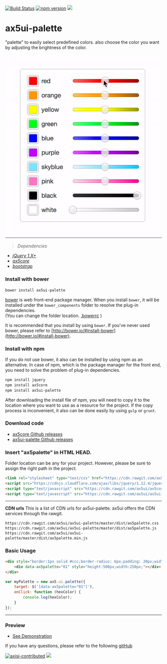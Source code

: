 [![Build Status](https://travis-ci.org/ax5ui/ax5ui-palette.svg?branch=master)](https://travis-ci.org/ax5ui/ax5ui-palette)
[![npm version](https://badge.fury.io/js/ax5ui-palette.svg)](https://badge.fury.io/js/ax5ui-palette)
[![](https://img.shields.io/npm/dm/ax5ui-palette.svg)](https://www.npmjs.com/package/ax5ui-palette)

# ax5ui-palette
"palette" to easily select predefined colors. also choose the color you want by adjusting the brightness of the color.

![ax5grid](src/ax5palette.gif)

> *Dependencies*
* _[jQuery 1.X+](http://jquery.com/)_
* _[ax5core](http://ax5.io/ax5core)_
* _[bootstrap](http://getbootstrap.com/)_


### Install with bower
```sh
bower install ax5ui-palette
```
[bower](http://bower.io/#install-bower) is web front-end package manager.
When you install `bower`, it will be installed under the `bower_components` folder to resolve the plug-in dependencies.  
(You can change the folder location. [.bowerrc](http://bower.io/docs/config/#bowerrc-specification) )

It is recommended that you install by using `bower`. 
If you've never used bower, please refer to [http://bower.io/#install-bower](http://bower.io/#install-bower).

### Install with npm
If you do not use bower, it also can be installed by using npm as an alternative.
In case of npm, which is the package manager for the front end, you need to solve the problem of plug-in dependencies.

```sh
npm install jquery
npm install ax5core
npm install ax5ui-palette
```

After downloading the install file of npm, you will need to copy it to the location where you want to use as a resource for the project.
If the copy process is inconvenient, it also can be done easily by using `gulp` or `grunt`.

### Download code
- [ax5core Github releases](https://github.com/ax5ui/ax5core/releases)
- [ax5ui-palette Github releases](https://github.com/ax5ui/ax5ui-palette/releases)

### Insert "ax5palette" in HTML HEAD.
Folder location can be any for your project. However, please be sure to assign the right path in the project.

```html
<link rel="stylesheet" type="text/css" href="https://cdn.rawgit.com/ax5ui/ax5ui-palette/master/dist/ax5palette.css">
<script src="https://cdnjs.cloudflare.com/ajax/libs/jquery/1.12.4/jquery.min.js"></script>
<script type="text/javascript" src="https://cdn.rawgit.com/ax5ui/ax5core/master/dist/ax5core.min.js"></script>
<script type="text/javascript" src="https://cdn.rawgit.com/ax5ui/ax5ui-palette/master/dist/ax5palette.min.js"></script>
```
***

**CDN urls**
This is a list of CDN urls for ax5ui-palette. ax5ui offers the CDN services through the rawgit.
```
https://cdn.rawgit.com/ax5ui/ax5ui-palette/master/dist/ax5palette.css
https://cdn.rawgit.com/ax5ui/ax5ui-palette/master/dist/ax5palette.js
https://cdn.rawgit.com/ax5ui/ax5ui-palette/master/dist/ax5palette.min.js
```

### Basic Usage
```html
<div style="border:1px solid #ccc;border-radius: 6px;padding: 20px;width: 290px;">
    <div data-ax5palette="01" style="height:500px;width:250px;"></div>
</div>
```
```js
var myPalette = new ax5.ui.palette({
    target: $('[data-ax5palette="01"]'),
    onClick: function (hexColor) {
        console.log(hexColor);
    }
});
```

- - -


### Preview
- [See Demonstration](http://ax5.io/ax5ui-palette/demo/index.html)

If you have any questions, please refer to the following [gitHub](https://github.com/ax5ui/ax5ui-kernel)


[![axisj-contributed](https://img.shields.io/badge/AXISJ.com-Contributed-green.svg)](https://github.com/axisj) ![](https://img.shields.io/badge/Seowoo-Mondo&Thomas-red.svg)
